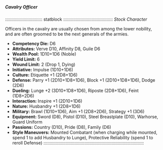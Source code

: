 ##### Cavalry Officer

:::::::::::::::::::::::::::::: statblock ::::::::::::::::::::::::::::::::::::::::
*Stock Character*

Officers in the cavalry are usually chosen from among the lower
nobility, and are often groomed to be the next generals of the armies.

- **Competency Die:** D6
- **Attributes:** Verve D10, Affinity D8, Guile D6
- **Wealth Pool:** 1D10+1D6 (Noble)
- **Yield Limit:** 6
- **Wound Limit:** 2 (Drop 1, Dying)
- **Initiative:** Impulse (1D10+1D6)
- **Culture:** Etiquette +1 (2D8+1D6)
- **Defense:** Parry +1 (2D10+1D8+1D6), Block +1 (2D10+1D8+1D6), Dodge (2D6)
- **Dueling:** Lunge +2 (3D10+1D8+1D6), Riposte (2D8+1D6), Feint (1D8+2D6)
- **Interaction:** Inspire +1 (2D10+1D6)
- **Nature:** Husbandry +1 (2D8+1D6)
- **Military:** Brawl (1D10+1D6), Aim +1 (2D8+2D6), Strategy +1 (3D6)
- **Equipment:** Sword (D8), Pistol (D10), Steel Breastplate (D10), Warhorse, Guard Uniform
- **Passions:** Country (D10), Pride (D8), Family (D6)
- **Style Maneuvers:** Mounted Combatant (when charging while mounted,
spend 1 to add Husbandry to Lunge), Protective Reliability (spend 1 to
reroll Defense)
:::::::::::::::::::::::::::::::::::::::::::::::::::::::::::::::::::::::::::::::::
